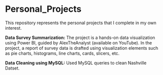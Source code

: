 # Personal_Projects
This repository represents the personal projects that I complete in my own interest.

**Data Survey Summarization:** 
The project is a hands-on data visualization using Power BI, guided by AlexTheAnalyst (available on YouTube). In the project, a report of survey data is drafted using visualization elements such as pie charts, histograms, line charts, cards, slicers, etc.

**Data Cleaning using MySQL:**
Used MySQL queries to clean Nashville Datset. 
